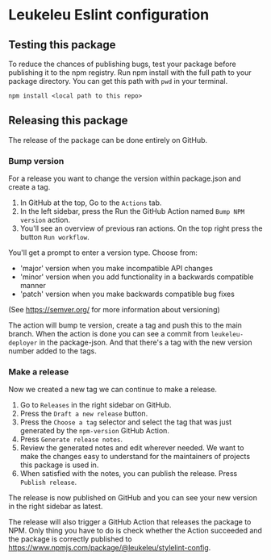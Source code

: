 # Leukeleu Eslint configuration

## Testing this package

To reduce the chances of publishing bugs, test your package before publishing it to the npm registry. Run npm install with the full path to your package directory. You can get this path with `pwd` in your terminal.

`npm install <local path to this repo>`

## Releasing this package

The release of the package can be done entirely on GitHub.

### Bump version

For a release you want to change the version within package.json and create a tag.

1. In GitHub at the top, Go to the `Actions` tab.
1. In the left sidebar, press the Run the GitHub Action named `Bump NPM version` action.
1. You'll see an overview of previous ran actions. On the top right press the button `Run workflow`.

You'll get a prompt to enter a version type. Choose from:

- 'major' version when you make incompatible API changes
- 'minor' version when you add functionality in a backwards compatible manner
- 'patch' version when you make backwards compatible bug fixes

(See https://semver.org/ for more information about versioning)

The action will bump te version, create a tag and push this to the main branch. When the action is done you can see a commit from `leukeleu-deployer` in the package-json. And that there's a tag with the new version number added to the tags.

### Make a release

Now we created a new tag we can continue to make a release.

1. Go to `Releases` in the right sidebar on GitHub.
1. Press the `Draft a new release` button.
1. Press the `Choose a tag` selector and select the tag that was just generated by the `npm-version` GitHub Action.
1. Press `Generate release notes`.
1. Review the generated notes and edit wherever needed. We want to make the changes easy to understand for the maintainers of projects this package is used in.
1. When satisfied with the notes, you can publish the release. Press `Publish release`.

The release is now published on GitHub and you can see your new version in the right sidebar as latest.

The release will also trigger a GitHub Action that releases the package to NPM. Only thing you have to do is check whether the Action succeeded and the package is correctly published to https://www.npmjs.com/package/@leukeleu/stylelint-config.

